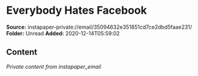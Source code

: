 # Everybody Hates Facebook

**Source:** instapaper-private://email/35094632e351851cd7ce2dbd5faae231/
**Folder:** Unread
**Added:** 2020-12-14T05:59:02




## Content
*Private content from instapaper_email*
